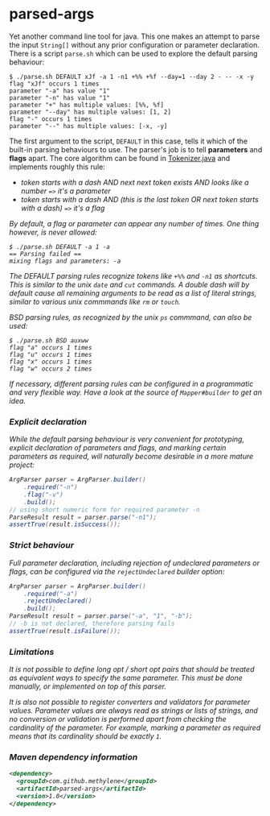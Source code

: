 # parsed-args

Yet another command line tool for java.
This one makes an attempt to parse the input `String[]` without any prior configuration or parameter declaration.
There is a script `parse.sh` which can be used to explore the default parsing behaviour:

    $ ./parse.sh DEFAULT xJf -a 1 -n1 +%% +%f --day=1 --day 2 - -- -x -y
    flag "xJf" occurs 1 times
    parameter "-a" has value "1"
    parameter "-n" has value "1"
    parameter "+" has multiple values: [%%, %f]
    parameter "--day" has multiple values: [1, 2]
    flag "-" occurs 1 times
    parameter "--" has multiple values: [-x, -y]

The first argument to the script, `DEFAULT` in this case, tells it which of the built-in parsing behaviours to use.
The parser's job is to tell <b>parameters</b> and <b>flags</b> apart.
The core algorithm can be found in [Tokenizer.java](parsed-args/src/main/java/com/github/methylene/args/Tokenizer.java)
and implements roughly this rule:

* <i>token starts with a dash AND next next token exists AND looks like a number</i> `=>` <i>it's a parameter<i>
* <i>token starts with a dash AND (this is the last token OR next token starts with a dash)</i> `=>` <i>it's a flag<i>

By default, a flag or parameter can appear any number of times. One thing however, is never allowed:

    $ ./parse.sh DEFAULT -a 1 -a
    == Parsing failed ==
    mixing flags and parameters: -a

The DEFAULT parsing rules recognize tokens like `+%%` and `-n1` as shortcuts. 
This is similar to the unix `date` and `cut` commands.
A double dash will by default cause all remaining arguments to be read as a list of literal strings,
similar to various unix commmands like `rm` or `touch`.

BSD parsing rules, as recognized by the unix `ps` commmand, can also be used:

    $ ./parse.sh BSD auxww
    flag "a" occurs 1 times
    flag "u" occurs 1 times
    flag "x" occurs 1 times
    flag "w" occurs 2 times

If necessary, different parsing rules can be configured in a programmatic and very flexible way.
Have a look at the source of `Mapper#builder` to get an idea.

### Explicit declaration

While the default parsing behaviour is very convenient for prototyping,
explicit declaration of parameters and flags, and marking certain parameters as required,
will naturally become desirable in a more mature project:

````java
ArgParser parser = ArgParser.builder()
    .required("-n")
    .flag("-v")
    .build();
// using short numeric form for required parameter -n
ParseResult result = parser.parse("-n1");
assertTrue(result.isSuccess());                                        
````

### Strict behaviour

Full parameter declaration, including rejection of undeclared parameters or flags, can be configured
via the `rejectUndeclared` builder option:

````java
ArgParser parser = ArgParser.builder()
    .required("-a")
    .rejectUndeclared()
    .build();
ParseResult result = parser.parse("-a", "1", "-b");
// -b is not declared, therefore parsing fails
assertTrue(result.isFailure());                
````

### Limitations

It is not possible to define <i>long opt / short opt</i> pairs
that should be treated as equivalent ways to specify the same parameter.
This must be done manually, or implemented on top of this parser.

It is also not possible to register <i>converters</i> and <i>validators</i> for parameter <i>values</i>.
Parameter values are always read as strings or lists of strings,
and no conversion or validation is performed apart from checking the <i>cardinality</i>
of the parameter. For example, marking a parameter as required means that its
cardinality should be exactly `1`.

### Maven dependency information

````xml
<dependency>
  <groupId>com.github.methylene</groupId>
  <artifactId>parsed-args</artifactId>
  <version>1.0</version>
</dependency>
````
